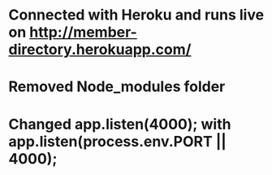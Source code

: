 # Connected with Heroku and runs live on **http://member-directory.herokuapp.com/**
# Removed Node_modules folder
# Changed **app.listen(4000);** with **app.listen(process.env.PORT || 4000);**
